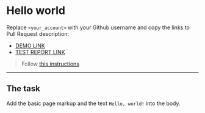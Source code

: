# Hello world
Replace `<your_account>` with your Github username and copy the links to Pull Request description:
- [DEMO LINK](https://dima-korovai.github.io/layout_hello-world/)
- [TEST REPORT LINK](https://dima-korovai.github.io/layout_hello-world/report/html_report/)

> Follow [this instructions](https://github.com/mate-academy/layout_task-guideline#how-to-solve-the-layout-tasks-on-github)
___

## The task 
Add the basic page markup and the text `Hello, world!` into the body.
